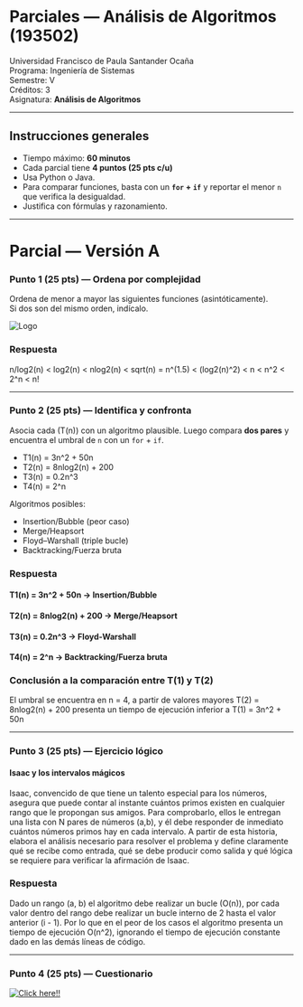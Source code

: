 # Parciales — Análisis de Algoritmos (193502)

Universidad Francisco de Paula Santander Ocaña  
Programa: Ingeniería de Sistemas  
Semestre: V  
Créditos: 3  
Asignatura: **Análisis de Algoritmos** 

---

## Instrucciones generales

- Tiempo máximo: **60 minutos**  
- Cada parcial tiene **4 puntos (25 pts c/u)**  
- Usa Python o Java.  
- Para comparar funciones, basta con un **`for` + `if`** y reportar el menor `n` que verifica la desigualdad.  
- Justifica con fórmulas y razonamiento.  

---

# Parcial — Versión A

### Punto 1 (25 pts) — Ordena por complejidad
Ordena de menor a mayor las siguientes funciones (asintóticamente).  
Si dos son del mismo orden, indícalo.


![Logo](https://lh3.googleusercontent.com/pw/AP1GczOgpGBrm2bFBeJEo7b9KpmVW1WB0J7_4xhzREWWmsjd8ejMOn5_QmXnv9ji2z7BlyVAVmYl0jOEs01Vmf9-wEbyuZo7S5DK2xYmuN-cOR2my9LOms5kM5FlcbG3I19k3Xc8nwGVtFKco2O2QXg4DLUn=w128-h290-s-no?authuser=0)

### Respuesta

n/log2(n) < log2(n) < nlog2(n) < sqrt(n) = n^(1.5) < (log2(n)^2) < n < n^2 < 2^n < n!

---

### Punto 2 (25 pts) — Identifica y confronta
Asocia cada \(T(n)\) con un algoritmo plausible. Luego compara **dos pares** y encuentra el umbral de `n` con un `for` + `if`.

- T1(n) = 3n^2 + 50n 
- T2(n) = 8nlog2(n) + 200 
- T3(n) = 0.2n^3
- T4(n) = 2^n

Algoritmos posibles:  
- Insertion/Bubble (peor caso)  
- Merge/Heapsort  
- Floyd–Warshall (triple bucle)  
- Backtracking/Fuerza bruta  

### Respuesta

#### T1(n) = 3n^2 + 50n -> Insertion/Bubble

#### T2(n) = 8nlog2(n) + 200 -> Merge/Heapsort

#### T3(n) = 0.2n^3 -> Floyd-Warshall

#### T4(n) = 2^n -> Backtracking/Fuerza bruta

### Conclusión a la comparación entre T(1) y T(2)

El umbral se encuentra en n = 4, a partir de valores mayores T(2) = 8nlog2(n) + 200 presenta un tiempo de ejecución inferior a T(1) = 3n^2 + 50n

---

### Punto 3 (25 pts) — Ejercicio lógico
#### Isaac y los intervalos mágicos

Isaac, convencido de que tiene un talento especial para los números, asegura que puede contar al instante cuántos primos existen en cualquier rango que le propongan sus amigos. Para comprobarlo, ellos le entregan una lista con N pares de números (a,b), y él debe responder de inmediato cuántos números primos hay en cada intervalo. A partir de esta historia, elabora el análisis necesario para resolver el problema y define claramente qué se recibe como entrada, qué se debe producir como salida y qué lógica se requiere para verificar la afirmación de Isaac. 


### Respuesta
Dado un rango (a, b) el algoritmo debe realizar un bucle (O(n)), por cada valor dentro del rango debe realizar un bucle interno de 2 hasta el valor anterior (i - 1). Por lo que en el peor de los casos el algoritmo presenta un tiempo de ejecución O(n^2), ignorando el tiempo de ejecución constante dado en las demás líneas de código.

---

### Punto 4 (25 pts) — Cuestionario

[![Click here!!](https://cf.quizizz.com/img/wayground/brand/plans/logo-basic.png)](https://wayground.com/join?gc=846438)